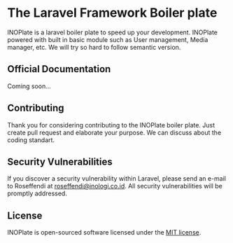 # The Laravel Framework Boiler plate

INOPlate is a laravel boiler plate to speed up your development. INOPlate powered with built in basic module such as User management, Media manager, etc. We will try so hard to follow semantic version.

## Official Documentation

Coming soon...

## Contributing

Thank you for considering contributing to the INOPlate boiler plate. Just create pull request and elaborate your purpose. We can discuss about the coding standart.

## Security Vulnerabilities

If you discover a security vulnerability within Laravel, please send an e-mail to Roseffendi at roseffendi@inologi.co.id. All security vulnerabilities will be promptly addressed.

## License

INOPlate is open-sourced software licensed under the [MIT license](http://opensource.org/licenses/MIT).
